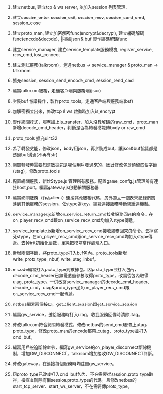 1. 建立netbus, 建立tcp & ws server, 並加入session 列表管理.
2. 建立session_enter, session_exit, session_recv, session_send_cmd, session_close
3. 建立proto_man, 建立加密解密func(encrypt&decrypt), 建立編碼解碼func(encode&decode), 根據json & buf 製作編碼解碼func
4. 建立service_manager, 建立service_template服務模塊, register_service, recv_cmd, lost_connect
5. 建立測試服務(talkroom)，走通netbus -> service_manager & proto_man -> talkroom
6. 擴充session, session_send_encode_cmd, session_send_cmd
7. 編寫talkroom服務，走通客戶端與服務端(json)
8. 封裝buf 協議操作，製作proto_tools，走通客戶端與服務端(buf)
9. 加解密獨立出來，修改tcp & ws 啟動時加入is_encrypt
10. 製作網關模式，服務加上is_transfer，加入沒有解碼的raw_cmd，proto_man新增decode_cmd_header，判斷是否為轉發模塊傳body or raw_cmd
11. proto_tools 擴充uint32
12. 為了轉發效能，修改json，body用json，再封裝成buf，讓json&buf協議都是透過buf溝通(不再有str)
13. 網關轉發時需要知道數據包是哪個用戶發過來的，因此修改包頭預留四個字節(utag)，修改proto_tools

14. 配置網關服務，新增Stype.js 管理所有服務。配置game_config.js管理所有連接host,port。編寫gateway.js啟動網關服務器
15. 編寫網關服務（作為client）連接其他服務代碼，另外獨立一個表來記錄網關連到其他服務的session，依stype為key。編寫連接服務時斷線重連機制。

16. service_manager.js新增on_service_return_cmd接收服務回來的命令。在on_player_recv_cmd跟on_service_recv_cmd均加入stype傳遞。
17. service_template.js新增on_service_recv_cmd接收服務回來的命令。去掉寫死stype，在on_player_recv_cmd跟on_service_recv_cmd均加入stype傳遞。去掉init初始化函數，單純把模塊當作處理入口。

18. 新增兩個字節，將proto_type打入buf包內。proto_tools新增write_proto_type_inbuf, write_utag_inbuf。
19. encode編寫打入proto_type到數據包。因proto_type已打入包內，decode_cmd_header已無需透過參數取得proto_type，改寫從包內取得utag, proto_type。一併改寫service_manager的decode_cmd_header、decode_cmd，utag&proto_type加入on_player_recv_cmd跟on_service_recv_cmd一起傳遞。

20. netbus編寫兩個接口，get_client_session跟get_service_session
21. 編寫gw_service，送給服務時打入utag，收到服務回傳時清除utag。
22. 修改talkroom符合網關轉發模式，修改netbus的send_cmd都帶上utag、proto_type，修改proto_man的encode都帶上utag、proto_type並打入cmd_buf。
23. 編寫用戶被迫斷線命令，編寫gw_service的on_player_disconnect斷線機制，增加GW_DISCONNECT，talkroom增加接收GW_DISCONNECT判斷。
24. 修改gateway，在連接每個服務時均註冊gw_service。
25. 因proto_type已改成打入cmd_buf包內，不在需要從session.proto_type取得，檢查並刪除有關session.proto_type的代碼。且修改netbus的start_tcp_server、start_ws_server，不在需要傳proto_type。